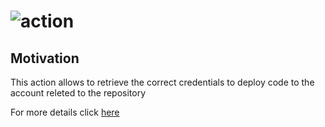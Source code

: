 # ![action](https://user-images.githubusercontent.com/3071208/132030112-cead5177-f7b0-4412-87f6-9594512e16a6.png)

## Motivation

This action allows to retrieve the correct credentials to deploy code to the account releted to the repository

For more details click [here](https://github.com/ClimatePartner/github-org#getting-aws-credentials-in-pipeline)
